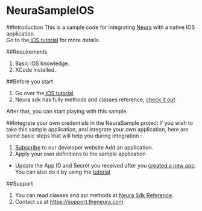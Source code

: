 # NeuraSampleIOS

##Introduction
This is a sample code for integrating <a href="http://www.theneura.com/">Neura</a> with a native IOS application.<br/>
Go to the<a href="https://dev.theneura.com/tutorials/ios"> iOS tutorial</a> for more details.

##Requirements
1. Basic iOS knowledge.
2. XCode installed.

##Before you start
1. Go over the<a href="https://dev.theneura.com/tutorials/ios"> iOS tutorial</a>.
2. Neura sdk has fully methods and classes reference, <a href ="http://docs.theneura.com/ios/">check it out</a>

After that, you can start playing with this sample.

##Integrate your own credentials in the NeuraSample project
If you wish to take this sample application, and integrate your own application, here are some basic steps that will help you during integration :

1. <a href ="https://dev.theneura.com/signup/">Subscribe</a> to our developer website Add an application.
2. Apply your own definitions to the sample application
  - Update the App ID and Secret you received after you <a href ="https://dev.theneura.com/app/new">created a new app</a>. You can also do it by using the <a href ="https://dev.theneura.com/tutorials/android">tutorial</a>

##Support
1. You can read classes and api methods at <a href ="http://docs.theneura.com/ios/">Neura Sdk Reference</a>.
2. Contact us at https://support.theneura.com
